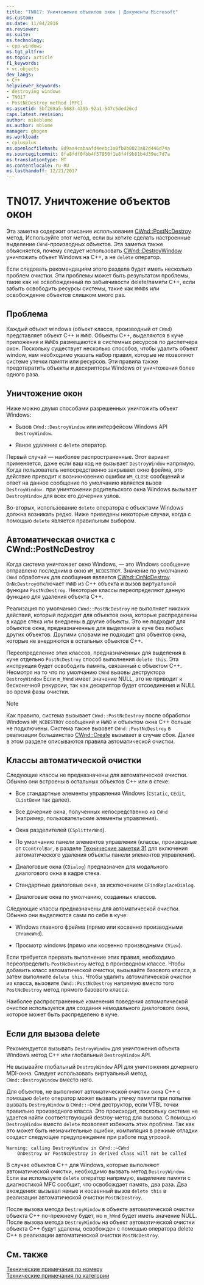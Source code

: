 ```yaml
---
title: "TN017: Уничтожение объектов окон | Документы Microsoft"
ms.custom: 
ms.date: 11/04/2016
ms.reviewer: 
ms.suite: 
ms.technology:
- cpp-windows
ms.tgt_pltfrm: 
ms.topic: article
f1_keywords:
- vc.objects
dev_langs:
- C++
helpviewer_keywords:
- destroying windows
- TN017
- PostNcDestroy method [MFC]
ms.assetid: 5bf208a5-5683-439b-92a1-547c5ded26cd
caps.latest.revision: 
author: mikeblome
ms.author: mblome
manager: ghogen
ms.workload:
- cplusplus
ms.openlocfilehash: 8d9aa4cabaafd4eebc3a0fb0b0023a82d446d74a
ms.sourcegitcommit: 8fa8fdf0fbb4f57950f1e8f4f9b81b4d39ec7d7a
ms.translationtype: MT
ms.contentlocale: ru-RU
ms.lasthandoff: 12/21/2017
---
```

# <a name="tn017-destroying-window-objects"></a>TN017. Уничтожение объектов окон
Эта заметка содержит описание использования [CWnd::PostNcDestroy](../mfc/reference/cwnd-class.md#postncdestroy) метод. Используйте этот метод, если вы хотите сделать настроенные выделение `CWnd`-производных объектов. Эта заметка также объясняется, почему следует использовать [CWnd::DestroyWindow](../mfc/reference/cwnd-class.md#destroywindow) уничтожить объект Windows на C++, а не `delete` оператор.  
  
 Если следовать рекомендациям этого раздела будет иметь несколько проблем очистки. Эти проблемы может быть результатом проблемы, такие как не освобожденный по забывчивости delete/памяти C++, если забыть освободить ресурсы системы, такие как `HWND`s или освобождение объектов слишком много раз.  
  
## <a name="the-problem"></a>Проблема  
 Каждый объект windows (объект класса, производный от `CWnd`) представляет объект C++ и `HWND`. Объекты C++, выделяются в куче приложения и `HWND`s размещаются в системных ресурсов по диспетчера окон. Поскольку существует несколько способов, чтобы удалить объект window, нам необходимо указать набор правил, которые не позволяют системе утечки памяти или ресурсов. Эти правила также предотвратить объекты и дескрипторы Windows от уничтожения более одного раза.  
  
## <a name="destroying-windows"></a>Уничтожение окон  
 Ниже можно двумя способами разрешенных уничтожить объект Windows:  
  
-   Вызов `CWnd::DestroyWindow` или интерфейсом Windows API `DestroyWindow`.  
  
-   Явное удаление с `delete` оператор.  
  
 Первый случай — наиболее распространенные. Этот вариант применяется, даже если ваш код не вызывает `DestroyWindow` напрямую. Когда пользователь непосредственно закрывает окно фрейма, это действие приводит к возникновению ошибки `WM_CLOSE` сообщений и ответ на данное сообщение по умолчанию является вызов `DestroyWindow.` при уничтожении родительского окна Windows вызывает `DestroyWindow` для всех его дочерних узлов.  
  
 Во-вторых, использование `delete` оператора с объектами Windows должна возникать редко. Ниже приведены некоторые случаи, когда с помощью `delete` является правильным выбором.  
  
## <a name="auto-cleanup-with-cwndpostncdestroy"></a>Автоматическая очистка с CWnd::PostNcDestroy  
 Когда система уничтожает окно Windows, — это Windows сообщение отправлено последним в окно `WM_NCDESTROY`. Значение по умолчанию `CWnd` обработчик для сообщения является [CWnd::OnNcDestroy](../mfc/reference/cwnd-class.md#onncdestroy). `OnNcDestroy`отключает `HWND` из C++ объекта и вызов виртуальной функции `PostNcDestroy`. Некоторые классы переопределяют данную функцию для удаления объекта C++.  
  
 Реализация по умолчанию `CWnd::PostNcDestroy` не выполняет никаких действий, который подходит для объектов окна, которые распределены в кадре стека или внедрены в другие объекты. Это не подходит для объектов окна, предназначенные для выделения в куче без любых других объектов. Другими словами не подходит для объектов окна, которые не внедряются в остальных объектов C++.  
  
 Переопределение этих классов, предназначенных для выделения в куче отдельно `PostNcDestroy` способ выполнения `delete this`. Эта инструкция будет освободить память, связанный с объектом C++. Несмотря на то что по умолчанию `CWnd` вызовы деструктора `DestroyWindow` Если `m_hWnd` имеет значение NULL, это не приводит к бесконечной рекурсии, так как дескриптор будет отсоединения и NULL во время фазы очистки.  
  
> [!NOTE]
>  Как правило, система вызывает `CWnd::PostNcDestroy` после обработки Windows `WM_NCDESTROY` сообщений и `HWND` и объектом окна C++ больше не подключены. Система также вызовет `CWnd::PostNcDestroy` в реализации большинство [CWnd::Create](../mfc/reference/cwnd-class.md#create) вызывает в случае сбоя. Далее в этом разделе описываются правила автоматической очистки.  
  
## <a name="auto-cleanup-classes"></a>Классы автоматической очистки  
 Следующие классы не предназначены для автоматической очистки. Обычно они встроены в остальных объектов C++ или в стеке:  
  
-   Все стандартные элементы управления Windows (`CStatic`, `CEdit`, `CListBox`и так далее).  
  
-   Все дочерние окна, полученных непосредственно из `CWnd` (например, пользовательские элементы управления).  
  
-   Окна разделителей (`CSplitterWnd`).  
  
-   По умолчанию панели элементов управления (классы, производные от `CControlBar`, в разделе [Технические заметки 31](../mfc/tn031-control-bars.md) для включения автоматического удаления объекты панели элементов управления).  
  
-   Диалоговые окна (`CDialog`) предназначен для модального диалогового окна в кадре стека.  
  
-   Стандартные диалоговые окна, за исключением `CFindReplaceDialog`.  
  
-   Диалоговые окна по умолчанию, созданных классов.  
  
 Следующие классы предназначены для автоматической очистки. Обычно они выделяются сами по себе в куче:  
  
-   Windows главного фрейма (прямо или косвенно производными `CFrameWnd`).  
  
-   Просмотр windows (прямо или косвенно производными `CView`).  
  
 Если требуется прервать выполнение этих правил, необходимо переопределить `PostNcDestroy` метод в производном классе. Чтобы добавить класс автоматической очистки, вызывайте базового класса, а затем выполните `delete this`. Чтобы удалить автоматической очистки из класса, вызовите `CWnd::PostNcDestroy` напрямую вместо того `PostNcDestroy` метод прямого базового класса.  
  
 Наиболее распространенные изменения поведения автоматической очистки используется для создания немодального диалогового окна, которое может быть распределено в куче.  
  
## <a name="when-to-call-delete"></a>Если для вызова delete  
 Рекомендуется вызывать `DestroyWindow` для уничтожения объекта Windows метод C++ или глобальный `DestroyWindow` API.  
  
 Не вызывайте глобальный `DestroyWindow` API для уничтожения дочернего MDI-окна. Следует использовать виртуальный метод `CWnd::DestroyWindow` вместо него.  
  
 Для объектов, не выполняют автоматической очистки окна C++ с помощью `delete` оператор может вызвать утечку памяти при попытке вызвать `DestroyWindow` в `CWnd::~CWnd` деструктор, если VTBL точки правильно производного класса. Это происходит, поскольку системе не удается найти соответствующий destroy-метод для вызова. С помощью `DestroyWindow` вместо `delete` позволяет избежать этих проблем. Так как это может быть незначительные ошибки, компиляция в режиме отладки создаст следующее предупреждение при работе под угрозой.  
  
```  
Warning: calling DestroyWindow in CWnd::~CWnd  
    OnDestroy or PostNcDestroy in derived class will not be called  
```  
  
 В случае объектов C++ для Windows, которые выполняют автоматической очистки, необходимо вызвать метод `DestroyWindow`. Если вы используете `delete` оператор напрямую, выделение памяти с диагностикой MFC сообщит, что освобождает память, два раза. Два вхождения: вызывал явные и косвенный вызов `delete this` в реализации автоматической очистки `PostNcDestroy`.  
  
 После вызова метода `DestroyWindow` в объекте автоматической очистки объекта C++ по-прежнему будет, но `m_hWnd` будет иметь значение NULL. После вызова метода `DestroyWindow` на объект автоматической очистки объекта C++ будут удалены, освобожден с помощью оператора delete C++ в реализации автоматической очистки `PostNcDestroy`.  
  
## <a name="see-also"></a>См. также  
 [Технические примечания по номеру](../mfc/technical-notes-by-number.md)   
 [Технические примечания по категории](../mfc/technical-notes-by-category.md)

